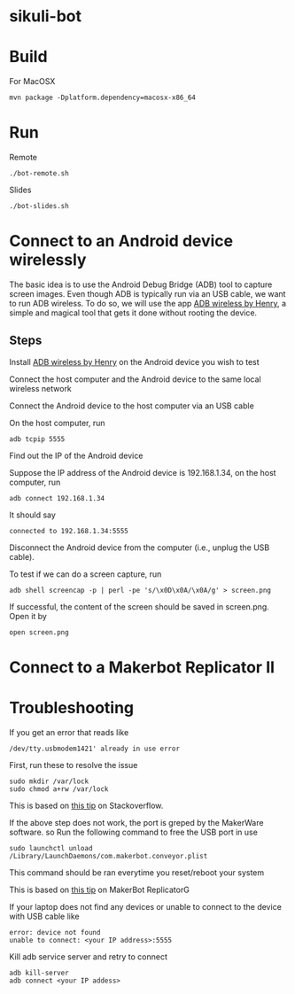 sikuli-bot
==========

# Build

For MacOSX

	mvn package -Dplatform.dependency=macosx-x86_64

# Run

Remote

	./bot-remote.sh

Slides

	./bot-slides.sh


# Connect to an Android device wirelessly

The basic idea is to use the Android Debug Bridge (ADB) tool to capture screen images. Even though ADB is typically run via an USB cable,  we want to run ADB wireless. To do so, we will use the app [ADB wireless by Henry](https://play.google.com/store/apps/details?id=za.co.henry.hsu.adbwirelessbyhenry&hl=en), a simple and magical tool that gets it done without rooting the device.

## Steps

Install [ADB wireless by Henry](https://play.google.com/store/apps/details?id=za.co.henry.hsu.adbwirelessbyhenry&hl=en) on the Android device you wish to test

Connect the host computer and the Android device to the same local wireless network

Connect the Android device to the host computer via an USB cable

On the host computer, run

	adb tcpip 5555	

Find out the IP of the Android device

Suppose the IP address of the Android device is 192.168.1.34, on the host computer, run

	adb connect 192.168.1.34

It should say

	connected to 192.168.1.34:5555

Disconnect the Android device from the computer (i.e., unplug the USB cable).

To test if we can do a screen capture, run

	adb shell screencap -p | perl -pe 's/\x0D\x0A/\x0A/g' > screen.png

If successful, the content of the screen should be saved in screen.png. Open it by

	open screen.png

# Connect to a Makerbot Replicator II


# Troubleshooting

If you get an error that reads like

	/dev/tty.usbmodem1421' already in use error

First, run these to resolve the issue

	sudo mkdir /var/lock
	sudo chmod a+rw /var/lock

This is based on [this tip](http://stackoverflow.com/questions/12866572/rxtx-on-mac-serial-port-already-in-use) on Stackoverflow.


If the above step does not work, the port is greped by the MakerWare software.
so Run the following command to free the USB port in use

	sudo launchctl unload /Library/LaunchDaemons/com.makerbot.conveyor.plist
	
This command should be ran everytime you reset/reboot your system

This is based on [this tip](http://www.makerbot.com/support/replicatorg/troubleshooting/) on MakerBot ReplicatorG


If your laptop does not find any devices or unable to connect to the device with USB cable like
	
	error: device not found
	unable to connect: <your IP address>:5555

Kill adb service server and retry to connect

	adb kill-server
	adb connect <your IP addess>


